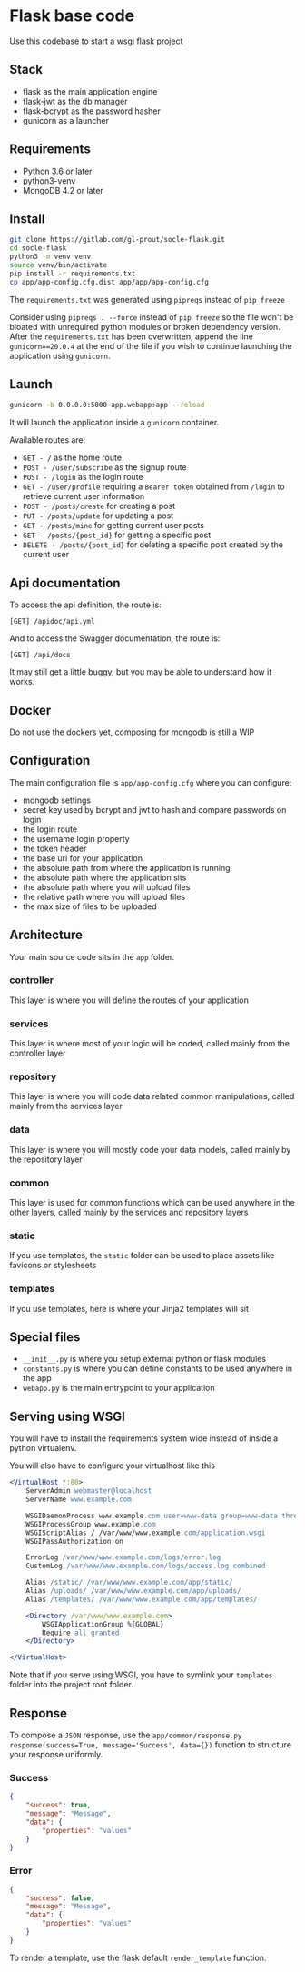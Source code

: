 # Flask base code

Use this codebase to start a wsgi flask project

## Stack

- flask as the main application engine
- flask-jwt as the db manager
- flask-bcrypt as the password hasher
- gunicorn as a launcher

## Requirements

- Python 3.6 or later
- python3-venv
- MongoDB 4.2 or later

## Install

```bash
git clone https://gitlab.com/gl-prout/socle-flask.git
cd socle-flask
python3 -m venv venv
source venv/bin/activate
pip install -r requirements.txt
cp app/app-config.cfg.dist app/app/app-config.cfg
```

The `requirements.txt` was generated using `pipreqs` instead of `pip freeze`

Consider using `pipreqs . --force` instead of `pip freeze` so the file won't be bloated with unrequired python modules or broken dependency version. After the `requirements.txt` has been overwritten, append the line `gunicorn==20.0.4` at the end of the file if you wish to continue launching the application using `gunicorn`.

## Launch

```bash
gunicorn -b 0.0.0.0:5000 app.webapp:app --reload
```

It will launch the application inside a `gunicorn` container.

Available routes are:

- `GET - /` as the home route
- `POST - /user/subscribe` as the signup route
- `POST - /login` as the login route
- `GET - /user/profile` requiring a `Bearer token` obtained from `/login` to retrieve current user information
- `POST - /posts/create` for creating a post
- `PUT - /posts/update` for updating a post
- `GET - /posts/mine` for getting current user posts
- `GET - /posts/{post_id}` for getting a specific post
- `DELETE - /posts/{post_id}` for deleting a specific post created by the current user

## Api documentation

To access the api definition, the route is:

```text
[GET] /apidoc/api.yml
```

And to access the Swagger documentation, the route is:

```text
[GET] /api/docs
```

It may still get a little buggy, but you may be able to understand how it works.

## Docker

Do not use the dockers yet, composing for mongodb is still a WIP

## Configuration

The main configuration file is `app/app-config.cfg` where you can configure:

- mongodb settings
- secret key used by bcrypt and jwt to hash and compare passwords on login
- the login route
- the username login property
- the token header
- the base url for your application
- the absolute path from where the application is running
- the absolute path where the application sits
- the absolute path where you will upload files
- the relative path where you will upload files
- the max size of files to be uploaded

## Architecture

Your main source code sits in the `app` folder.

### controller

This layer is where you will define the routes of your application

### services

This layer is where most of your logic will be coded, called mainly from the controller layer

### repository

This layer is where you will code data related common manipulations, called mainly from the services layer

### data

This layer is where you will mostly code your data models, called mainly by the repository layer

### common

This layer is used for common functions which can be used anywhere in the other layers, called mainly by the services and repository layers

### static

If you use templates, the `static` folder can be used to place assets like favicons or stylesheets

### templates

If you use templates, here is where your Jinja2 templates will sit

## Special files

- `__init__.py` is where you setup external python or flask modules
- `constants.py` is where you can define constants to be used anywhere in the app
- `webapp.py` is the main entrypoint to your application

## Serving using WSGI

You will have to install the requirements system wide instead of inside a python virtualenv.

You will also have to configure your virtualhost like this

```apache
<VirtualHost *:80>
    ServerAdmin webmaster@localhost
    ServerName www.example.com

    WSGIDaemonProcess www.example.com user=www-data group=www-data threads=5 processes=2
    WSGIProcessGroup www.example.com
    WSGIScriptAlias / /var/www/www.example.com/application.wsgi
    WSGIPassAuthorization on

    ErrorLog /var/www/www.example.com/logs/error.log
    CustomLog /var/www/www.example.com/logs/access.log combined

    Alias /static/ /var/www/www.example.com/app/static/
    Alias /uploads/ /var/www/www.example.com/app/uploads/
    Alias /templates/ /var/www/www.example.com/app/templates/

    <Directory /var/www/www.example.com>
        WSGIApplicationGroup %{GLOBAL}
        Require all granted
    </Directory>

</VirtualHost>
```

Note that if you serve using WSGI, you have to symlink your `templates` folder into the project root folder.

## Response

To compose a `JSON` response, use the `app/common/response.py` `response(success=True, message='Success', data={})` function to structure your response uniformly.

### Success

```json
{
    "success": true,
    "message": "Message",
    "data": {
        "properties": "values"
    }
}
```

### Error

```json
{
    "success": false,
    "message": "Message",
    "data": {
        "properties": "values"
    }
}
```

To render a template, use the flask default `render_template` function.
